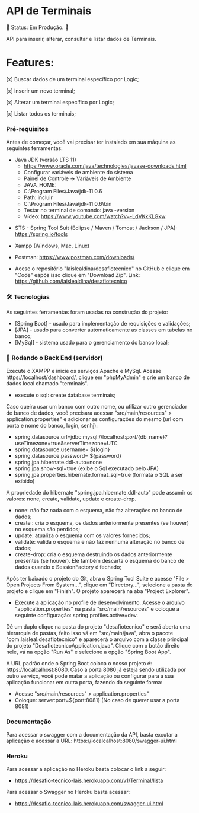 
# API de Terminais

🚧  Status: Em Produção. 🚧


API para inserir, alterar, consultar e listar dados de Terminais.

# Features:

  [x] Buscar dados de um terminal específico por Logic;
  
  [x] Inserir um novo terminal;
  
  [x] Alterar um terminal específico por Logic;
  
  [x] Listar todos os terminais;

### Pré-requisitos

Antes de começar, você vai precisar ter instalado em sua máquina as seguintes ferramentas:
 * Java JDK (versão LTS 11)
    * https://www.oracle.com/java/technologies/javase-downloads.html
    * Configurar variáveis de ambiente do sistema
    * Painel de Controle -> Variáveis de Ambiente
    * JAVA_HOME:
    * C:\Program Files\Java\jdk-11.0.6
    * Path: incluir
    * C:\Program Files\Java\jdk-11.0.6\bin
    * Testar no terminal de comando: java -version
    * Vídeo: https://www.youtube.com/watch?v=-LdVKkKLGkw
- STS - Spring Tool Suit (Eclipse / Maven / Tomcat / Jackson / JPA): https://spring.io/tools
- Xampp (Windows, Mac, Linux)
- Postman: https://www.postman.com/downloads/

- Acese o repositório "laislealdina/desafiotecnico" no GitHub e clique em "Code" eapós isso clique em "Download Zip". Link: https://github.com/laislealdina/desafiotecnico

### 🛠 Tecnologias

As seguintes ferramentas foram usadas na construção do projeto:

* [Spring Boot] - usado para implementação de requisições e validações;
* [JPA] - usado para converter automaticamente as classes em tabelas no banco;
* [MySql] - sistema usado para o gerenciamento do banco local;

### 🎲 Rodando o Back End (servidor)

Execute o XAMPP e inicie os serviços Apache e MySql. Acesse https://localhost/dashboard/, clique em "phpMyAdmin" e crie um banco de dados local chamado "terminais".

- execute o sql: create database terminais;

Caso queira usar um banco com outro nome, ou utilizar outro gerenciador de banco de dados, você precisara acessar "src/main/resources" > application.properties"
e adicionar as configurações do mesmo (url com porta e nome do banco, login, senhj):

 - spring.datasource.url=jdbc:mysql://localhost:${port}/${db_name}?useTimezone=true&serverTimezone=UTC
 - spring.datasource.username= ${login}
 - spring.datasource.password= ${password}
 - spring.jpa.hibernate.ddl-auto=none
 - spring.jpa.show-sql=true (exibe o Sql executado pelo JPA)
 - spring.jpa.properties.hibernate.format_sql=true (formata o SQL a ser exibido)

 A propriedade do hibernate "spring.jpa.hibernate.ddl-auto" pode assumir os valores: none, create, validate, update e create-drop.

 - none:         não faz nada com o esquema, não faz alterações no banco de dados;
 - create :      cria o esquema, os dados anteriormente presentes (se houver) no esquema são perdidos;
 - update:       atualiza o esquema com os valores fornecidos;
 - validate:     valida o esquema e não faz nenhuma alteração no banco de dados;
 - create-drop:  cria o esquema destruindo os dados anteriormente presentes (se houver). Ele também descarta o esquema do banco de dados quando o SessionFactory é fechado;


Após ter baixado o projeto do Git, abra o Spring Tool Suite e acesse "File > Open Projects From System...", clique em "Directory...", selecione a pasta do projeto e clique em "Finish". O projeto aparecerá na aba "Project Explorer".

- Execute a aplicação no profile de desenvolvimento. Acesse o arquivo "application.properties" na pasta "src/main/resources" e coloque a seguinte configuração: spring.profiles.active=dev.

Dê um duplo clique na pasta do projeto "desafiotecnico" e será aberta uma hierarquia de pastas, feito isso vá em "src/main/java", abra o pacote "com.laisleal.desafiotecnico" e aparecerá o arquivo com a classe principal do projeto "DesafiotecnicoApplication.java". Clique com o botão direito nele, vá na opção "Run As" e selecione a opção "Spring Boot App".

A URL padrão onde o Spring Boot coloca o nosso projeto é: https://localcalhost:8080.
Caso a porta 8080 já esteja sendo utilizada por outro serviço, você pode matar a aplicação ou configurar para a sua aplicação funcionar em outra porta, fazendo da seguinte forma:
- Acesse "src/main/resources" > application.properties"
- Coloque: server:port=${port:8081} (No caso de querer usar a porta 8081)

### Documentação

Para acessar o swagger com a documentação da API, basta excutar a aplicação e acessar a URL: https://localcalhost:8080/swagger-ui.html

### Heroku

Para acessar a aplicação no Heroku basta colocar o link a seguir:
- https://desafio-tecnico-lais.herokuapp.com/v1/Terminal/lista

Para acessar o Swagger no Heroku basta acessar: 
- https://desafio-tecnico-lais.herokuapp.com/swagger-ui.html
